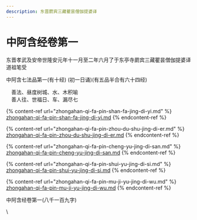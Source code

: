 ```yaml
---
description: 东晋罽宾三藏瞿昙僧伽提婆译
---
```


# 中阿含经卷第一

东晋孝武及安帝世隆安元年十一月至二年六月了于东亭寺罽宾三藏瞿昙僧伽提婆译道祖笔受

中阿含七法品第一(有十经) (初一日诵)(有五品半合有六十四经)

　善法、昼度树城、水、木积喻\
　善人往、世福日、车、漏尽七

{% content-ref url="zhongahan-qi-fa-pin-shan-fa-jing-di-yi.md" %}
[zhongahan-qi-fa-pin-shan-fa-jing-di-yi.md](zhongahan-qi-fa-pin-shan-fa-jing-di-yi.md)
{% endcontent-ref %}

{% content-ref url="zhongahan-qi-fa-pin-zhou-du-shu-jing-di-er.md" %}
[zhongahan-qi-fa-pin-zhou-du-shu-jing-di-er.md](zhongahan-qi-fa-pin-zhou-du-shu-jing-di-er.md)
{% endcontent-ref %}

{% content-ref url="zhongahan-qi-fa-pin-cheng-yu-jing-di-san.md" %}
[zhongahan-qi-fa-pin-cheng-yu-jing-di-san.md](zhongahan-qi-fa-pin-cheng-yu-jing-di-san.md)
{% endcontent-ref %}

{% content-ref url="zhongahan-qi-fa-pin-shui-yu-jing-di-si.md" %}
[zhongahan-qi-fa-pin-shui-yu-jing-di-si.md](zhongahan-qi-fa-pin-shui-yu-jing-di-si.md)
{% endcontent-ref %}

{% content-ref url="zhongahan-qi-fa-pin-mu-ji-yu-jing-di-wu.md" %}
[zhongahan-qi-fa-pin-mu-ji-yu-jing-di-wu.md](zhongahan-qi-fa-pin-mu-ji-yu-jing-di-wu.md)
{% endcontent-ref %}





中阿含经卷第一(八千一百九字)

\


